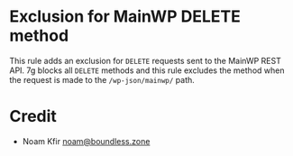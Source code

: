 # Exclusion for MainWP DELETE method

This rule adds an exclusion for `DELETE` requests sent to the MainWP REST API.
7g blocks all `DELETE` methods and this rule excludes the method when the request is made to the `/wp-json/mainwp/` path.

# Credit

- Noam Kfir <noam@boundless.zone>
